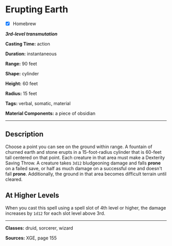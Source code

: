 # Erupting Earth

- [x] Homebrew

***3rd-level transmutation***

**Casting Time:** action

**Duration:** instantaneous

**Range:** 90 feet

**Shape:** cylinder

**Height:** 60 feet

**Radius:** 15 feet

**Tags:** verbal, somatic, material

**Material Components:** a piece of obsidian

---

## Description
Choose a point you can see on the ground within range.
A fountain of churned earth and stone erupts in a 15-foot-radius cylinder that is 60-feet tall centered on that point.
Each creature in that area must make a Dexterity Saving Throw.
A creature takes `3d12` bludgeoning damage and falls **prone** on a failed save, or half as much damage on a successful one and doesn't fall **prone**.
Additionally, the ground in that area becomes difficult terrain until cleared.

## At Higher Levels
When you cast this spell using a spell slot of 4th level or higher, the damage increases by `1d12` for each slot level above 3rd.

---

**Classes:** druid, sorcerer, wizard

**Sources:** XGE, page 155
